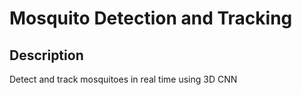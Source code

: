 # Mosquito Detection and Tracking

## Description

Detect and track mosquitoes in real time using 3D CNN